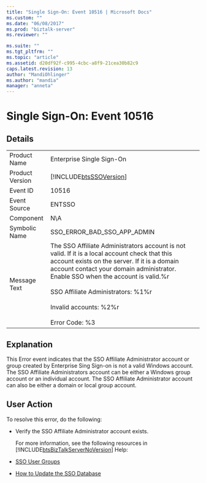 ```yaml
---
title: "Single Sign-On: Event 10516 | Microsoft Docs"
ms.custom: ""
ms.date: "06/08/2017"
ms.prod: "biztalk-server"
ms.reviewer: ""

ms.suite: ""
ms.tgt_pltfrm: ""
ms.topic: "article"
ms.assetid: d20df92f-c995-4cbc-a8f9-21cea30b82c9
caps.latest.revision: 13
author: "MandiOhlinger"
ms.author: "mandia"
manager: "anneta"
---
```

# Single Sign-On: Event 10516
## Details  

|                 |                                                                                                                                                                                                                                                                                                                                                 |
|-----------------|-------------------------------------------------------------------------------------------------------------------------------------------------------------------------------------------------------------------------------------------------------------------------------------------------------------------------------------------------|
|  Product Name   |                                                                                                                                                            Enterprise Single Sign-On                                                                                                                                                            |
| Product Version |                                                                                                                                           [!INCLUDE[btsSSOVersion](../includes/btsssoversion-md.md)]                                                                                                                                            |
|    Event ID     |                                                                                                                                                                      10516                                                                                                                                                                      |
|  Event Source   |                                                                                                                                                                     ENTSSO                                                                                                                                                                      |
|    Component    |                                                                                                                                                                       N\A                                                                                                                                                                       |
|  Symbolic Name  |                                                                                                                                                           SSO_ERROR_BAD_SSO_APP_ADMIN                                                                                                                                                           |
|  Message Text   | The SSO Affiliate Administrators account is not valid. If it is a local account check that this account exists on the server. If it is a domain account contact your domain administrator. Enable SSO when the account is valid.%r<br /><br /> SSO Affiliate Administrators: %1%r<br /><br /> Invalid accounts: %2%r<br /><br /> Error Code: %3 |

## Explanation  
 This Error event indicates that the SSO Affiliate Administrator account or group created by Enterprise Sing Sign-on is not a valid Windows account. The SSO Affiliate Administrators account can be either a Windows group account or an individual account. The SSO Affiliate Administrator account can also be either a domain or local group account.  

## User Action  
 To resolve this error, do the following:  

- Verify the SSO Affiliate Administrator account exists.  

  For more information, see the following resources in [!INCLUDE[btsBizTalkServerNoVersion](../includes/btsbiztalkservernoversion-md.md)] Help:  

- [SSO User Groups](../core/sso-user-groups.md)  

- [How to Update the SSO Database](../core/how-to-update-the-sso-database.md)
